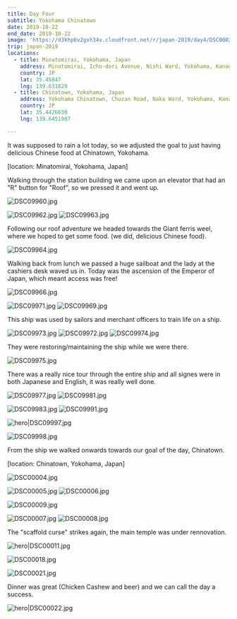 ```yaml
---
title: Day Four
subtitle: Yokohama Chinatown
date: 2019-10-22
end_date: 2019-10-22
image: 'https://d3khpbv2gxh34v.cloudfront.net/r/japan-2019/day4/DSC00022.jpg'
trip: japan-2019
locations:
  - title: Minatomirai, Yokohama, Japan
    address: Minatomirai, Icho-dori Avenue, Nishi Ward, Yokohama, Kanagawa Prefecture 〒220-0012, Japan
    country: JP
    lat: 35.45847
    lng: 139.631829
  - title: Chinatown, Yokohama, Japan
    address: Yokohama Chinatown, Chuzan Road, Naka Ward, Yokohama, Kanagawa Prefecture 231-0023, Japan
    country: JP
    lat: 35.4426638
    lng: 139.6451907

---
```


It was supposed to rain a lot today, so we adjusted the goal to just having delicious Chinese food at Chinatown, Yokohama.

[location: Minatomirai, Yokohama, Japan]

Walking through the station building we came upon an elevator that had an "R" button for "Roof", so we pressed it and went up.

![DSC09960.jpg](https://d3khpbv2gxh34v.cloudfront.net/r/japan-2019/day4/DSC09960.jpg "1.5")

![DSC09962.jpg](https://d3khpbv2gxh34v.cloudfront.net/r/japan-2019/day4/DSC09962.jpg "1.5")
![DSC09963.jpg](https://d3khpbv2gxh34v.cloudfront.net/r/japan-2019/day4/DSC09963.jpg "1.5")

Following our roof adventure we headed towards the Giant ferris weel, where we hoped to get some food. (we did, delicious Chinese food).

![DSC09964.jpg](https://d3khpbv2gxh34v.cloudfront.net/r/japan-2019/day4/DSC09964.jpg "1.5")

Walking back from lunch we passed a huge sailboat and the lady at the cashiers desk waved us in. Today was the ascension of the Emperor of Japan, which meant access was free!

![DSC09966.jpg](https://d3khpbv2gxh34v.cloudfront.net/r/japan-2019/day4/DSC09966.jpg "1.5")

![DSC09971.jpg](https://d3khpbv2gxh34v.cloudfront.net/r/japan-2019/day4/DSC09971.jpg "1.5")
![DSC09969.jpg](https://d3khpbv2gxh34v.cloudfront.net/r/japan-2019/day4/DSC09969.jpg "1.5")

This ship was used by sailors and merchant officers to train life on a ship.

![DSC09973.jpg](https://d3khpbv2gxh34v.cloudfront.net/r/japan-2019/day4/DSC09973.jpg "1.5")
![DSC09972.jpg](https://d3khpbv2gxh34v.cloudfront.net/r/japan-2019/day4/DSC09972.jpg "1.5")
![DSC09974.jpg](https://d3khpbv2gxh34v.cloudfront.net/r/japan-2019/day4/DSC09974.jpg "1.5")

They were restoring/maintaining the ship while we were there.

![DSC09975.jpg](https://d3khpbv2gxh34v.cloudfront.net/r/japan-2019/day4/DSC09975.jpg "1.5")

There was a really nice tour through the entire ship and all signes were in both Japanese and English, it was really well done.

![DSC09977.jpg](https://d3khpbv2gxh34v.cloudfront.net/r/japan-2019/day4/DSC09977.jpg "1.5")
![DSC09981.jpg](https://d3khpbv2gxh34v.cloudfront.net/r/japan-2019/day4/DSC09981.jpg "1.13")

![DSC09983.jpg](https://d3khpbv2gxh34v.cloudfront.net/r/japan-2019/day4/DSC09983.jpg "1.5")
![DSC09991.jpg](https://d3khpbv2gxh34v.cloudfront.net/r/japan-2019/day4/DSC09991.jpg "1.5")

![hero|DSC09997.jpg](https://d3khpbv2gxh34v.cloudfront.net/r/japan-2019/day4/DSC09997.jpg "1.5")

![DSC09998.jpg](https://d3khpbv2gxh34v.cloudfront.net/r/japan-2019/day4/DSC09998.jpg "1.5")

From the ship we walked onwards towards our goal of the day, Chinatown.

[location: Chinatown, Yokohama, Japan]

![DSC00004.jpg](https://d3khpbv2gxh34v.cloudfront.net/r/japan-2019/day4/DSC00004.jpg "1.5")

![DSC00005.jpg](https://d3khpbv2gxh34v.cloudfront.net/r/japan-2019/day4/DSC00005.jpg "1.5")
![DSC00006.jpg](https://d3khpbv2gxh34v.cloudfront.net/r/japan-2019/day4/DSC00006.jpg "1.5")


![DSC00009.jpg](https://d3khpbv2gxh34v.cloudfront.net/r/japan-2019/day4/DSC00009.jpg "1.5")

![DSC00007.jpg](https://d3khpbv2gxh34v.cloudfront.net/r/japan-2019/day4/DSC00007.jpg "1.5")
![DSC00008.jpg](https://d3khpbv2gxh34v.cloudfront.net/r/japan-2019/day4/DSC00008.jpg "1.5")


The "scaffold curse" strikes again, the main temple was under rennovation.

![hero|DSC00011.jpg](https://d3khpbv2gxh34v.cloudfront.net/r/japan-2019/day4/DSC00011.jpg "1.5")


![DSC00018.jpg](https://d3khpbv2gxh34v.cloudfront.net/r/japan-2019/day4/DSC00018.jpg "1.5")

![DSC00021.jpg](https://d3khpbv2gxh34v.cloudfront.net/r/japan-2019/day4/DSC00021.jpg "1.5")

Dinner was great (Chicken Cashew and beer) and we can call the day a success.

![hero|DSC00022.jpg](https://d3khpbv2gxh34v.cloudfront.net/r/japan-2019/day4/DSC00022.jpg "1.814")
